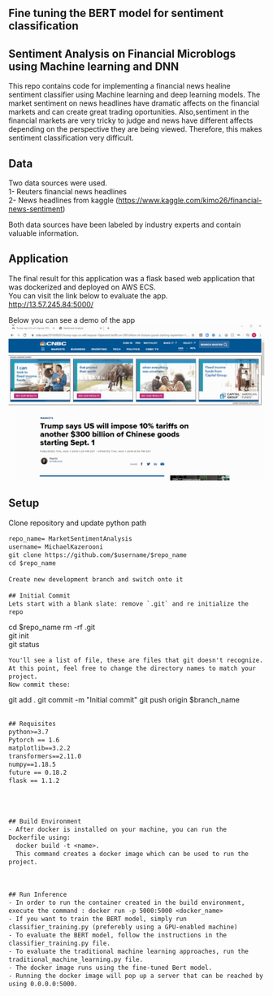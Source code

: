 ## Fine tuning the BERT model for sentiment classification
## Sentiment Analysis on Financial Microblogs using Machine learning and DNN

This repo contains code for implementing a financial news healine sentiment classifier using Machine learning and deep learning models. The market sentiment on news headlines have dramatic affects on the financial markets and can create great trading oportunities. Also,sentiment in the financial markets are very tricky to judge and news have different affects depending on the perspective they are being viewed. Therefore, this makes sentiment classification very difficult. <br/>
## Data
Two data sources were used. <br/>
1- Reuters financial news headlines <br/>
2- News headlines from kaggle (https://www.kaggle.com/kimo26/financial-news-sentiment)

Both data sources have been labeled by industry experts and contain valuable information.

## Application
The final result for this application was a flask based web application that was dockerized and deployed on AWS ECS. <br/>
You can visit the link below to evaluate the app.<br/>
 http://13.57.245.84:5000/
 
Below you can see a demo of the app <br/>
![Alt Text](https://github.com/MichaelKazerooni/MarketSentimentAnalysis/blob/master/sentiment%20analysis%20demo.gif)

## Setup
Clone repository and update python path
```
repo_name= MarketSentimentAnalysis 
username= MichaelKazerooni
git clone https://github.com/$username/$repo_name
cd $repo_name

Create new development branch and switch onto it

## Initial Commit
Lets start with a blank slate: remove `.git` and re initialize the repo
```
cd $repo_name
rm -rf .git   
git init   
git status
```  
You'll see a list of file, these are files that git doesn't recognize. At this point, feel free to change the directory names to match your project.
Now commit these:
```
git add .
git commit -m "Initial commit"
git push origin $branch_name
```

## Requisites
python>=3.7
Pytorch == 1.6
matplotlib==3.2.2
transformers==2.11.0
numpy==1.18.5
future == 0.18.2
flask == 1.1.2




## Build Environment
- After docker is installed on your machine, you can run the Dockerfile using:
  docker build -t <name>.
  This command creates a docker image which can be used to run the project.

  
  
## Run Inference
- In order to run the container created in the build environment, execute the command : docker run -p 5000:5000 <docker_name>
- If you want to train the BERT model, simply run classifier_training.py (preferebly using a GPU-enabled machine)
- To evaluate the BERT model, follow the instructions in the classifier_training.py file.
- To evaluate the traditional machine learning approaches, run the traditional_machine_learning.py file.
- The docker image runs using the fine-tuned Bert model.
- Running the docker image will pop up a server that can be reached by using 0.0.0.0:5000.



